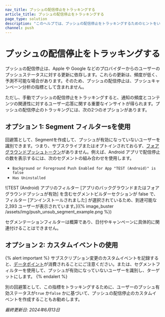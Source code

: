 ```yaml
---
nav_title: プッシュの配信停止をトラッキングする
article_title: プッシュの配信停止をトラッキングする
page_type: solution
description: "このヘルプでは、プッシュの配信停止をトラッキングするためのヒントをいくつか紹介します。"
channel: push
---
```


# プッシュの配信停止をトラッキングする

プッシュの配信停止は、Apple や Google などのプロバイダーからのユーザーのプッシュステータスに対する更新に依存します。これらの更新は、頻度が低く、予測不可能な場合があります。そのため、プッシュの配信停止は、プッシュキャンペーン分析の指標として含まれません。 

ただし、手動でプッシュの配信停止をトラッキングすると、通知の頻度とコンテンツの関連性に対するユーザー応答に関する重要なインサイトが得られます。プッシュの配信停止のトラッキングには、次の2つのオプションがあります。

## オプション 1: Segment フィルターsを使用

回避策として、Segmentを作成して、プッシュが有効になっていないユーザーを識別できます。つまり、サブスクライブまたはオプトインされておらず、[フォアグラウンドプッシュトークン]({{site.baseurl}}/user_guide/message_building_by_channel/push/push_registration/#push-tokens)がありません。例えば、Android アプリで配信停止の数を表示するには、次のセグメントの組み合わせを使用します。 

- `Background or Foreground Push Enabled for App "TEST (Android)" is false`
- `Has Uninstalled`

![TEST (Android) アプリのフィルター \[アプリのバックグラウンドまたはフォアグラウンドプッシュが有効] を含むセグメントビルダーセクションが false で、フィルター \[アンインストールされました] が選択されているため、到達可能な 2,393 ユーザーが表示されています。]({% image_buster /assets/img/push_unsub_segment_example.png %})

セグメンテーションフィルターは概算であり、日付やキャンペーンに具体的に関連付けることはできません。

## オプション 2: カスタムイベントの使用

{% alert important %}
サブスクリプション変更のカスタムイベントを記録すると、[データポイント]({{site.baseurl}}/user_guide/data_and_analytics/data_points#consumption-count)が消費されることにご注意ください。または、セグメントフィルターを使用して、プッシュが有効になっていないユーザーを識別し、ターゲットにします。
{% endalert %}

別の回避策として、この指標をトラッキングするために、ユーザーのプッシュ有効ステータスが`true` か`false` かに基づいて、プッシュの配信停止のカスタムイベントを作成することもお勧めします。

_最終更新日: 2024年6月13日_
